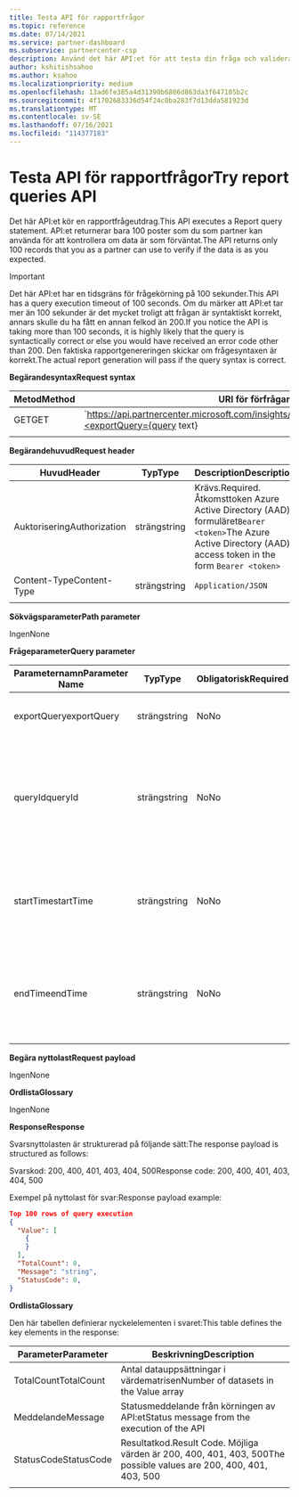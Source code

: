 ```yaml
---
title: Testa API för rapportfrågor
ms.topic: reference
ms.date: 07/14/2021
ms.service: partner-dashboard
ms.subservice: partnercenter-csp
description: Använd det här API:et för att testa din fråga och validera resultaten i Partner Center Insights.
author: kshitishsahoo
ms.author: ksahoo
ms.localizationpriority: medium
ms.openlocfilehash: 13ad6fe385a4d31390b6806d863da3f647105b2c
ms.sourcegitcommit: 4f1702683336d54f24c0ba283f7d13dda581923d
ms.translationtype: MT
ms.contentlocale: sv-SE
ms.lasthandoff: 07/16/2021
ms.locfileid: "114377183"
---
```

# <a name="try-report-queries-api"></a><span data-ttu-id="77c8e-103">Testa API för rapportfrågor</span><span class="sxs-lookup"><span data-stu-id="77c8e-103">Try report queries API</span></span>

<span data-ttu-id="77c8e-104">Det här API:et kör en rapportfrågeutdrag.</span><span class="sxs-lookup"><span data-stu-id="77c8e-104">This API executes a Report query statement.</span></span> <span data-ttu-id="77c8e-105">API:et returnerar bara 100 poster som du som partner kan använda för att kontrollera om data är som förväntat.</span><span class="sxs-lookup"><span data-stu-id="77c8e-105">The API returns only 100 records that you as a partner can use to verify if the data is as you expected.</span></span>

> [!IMPORTANT]
> <span data-ttu-id="77c8e-106">Det här API:et har en tidsgräns för frågekörning på 100 sekunder.</span><span class="sxs-lookup"><span data-stu-id="77c8e-106">This API has a query execution timeout of 100 seconds.</span></span> <span data-ttu-id="77c8e-107">Om du märker att API:et tar mer än 100 sekunder är det mycket troligt att frågan är syntaktiskt korrekt, annars skulle du ha fått en annan felkod än 200.</span><span class="sxs-lookup"><span data-stu-id="77c8e-107">If you notice the API is taking more than 100 seconds, it is highly likely that the query is syntactically correct or else you would have received an error code other than 200.</span></span> <span data-ttu-id="77c8e-108">Den faktiska rapportgenereringen skickar om frågesyntaxen är korrekt.</span><span class="sxs-lookup"><span data-stu-id="77c8e-108">The actual report generation will pass if the query syntax is correct.</span></span>

<span data-ttu-id="77c8e-109">**Begärandesyntax**</span><span class="sxs-lookup"><span data-stu-id="77c8e-109">**Request syntax**</span></span>

|    <span data-ttu-id="77c8e-110">Metod</span><span class="sxs-lookup"><span data-stu-id="77c8e-110">Method</span></span>    |    <span data-ttu-id="77c8e-111">URI för förfrågan</span><span class="sxs-lookup"><span data-stu-id="77c8e-111">Request URI</span></span>    |
|    ----    |    ----    |
|    <span data-ttu-id="77c8e-112">GET</span><span class="sxs-lookup"><span data-stu-id="77c8e-112">GET</span></span>    |    `https://api.partnercenter.microsoft.com/insights/v1/mpn/ScheduledQueries/testQueryResult?<exportQuery={query text}|queryId={queryId}>`    |
|        |        |

<span data-ttu-id="77c8e-113">**Begärandehuvud**</span><span class="sxs-lookup"><span data-stu-id="77c8e-113">**Request header**</span></span>

|    <span data-ttu-id="77c8e-114">Huvud</span><span class="sxs-lookup"><span data-stu-id="77c8e-114">Header</span></span>    |    <span data-ttu-id="77c8e-115">Typ</span><span class="sxs-lookup"><span data-stu-id="77c8e-115">Type</span></span>    |    <span data-ttu-id="77c8e-116">Description</span><span class="sxs-lookup"><span data-stu-id="77c8e-116">Description</span></span>    |
|    ----    |    ----    |    ----    |
|    <span data-ttu-id="77c8e-117">Auktorisering</span><span class="sxs-lookup"><span data-stu-id="77c8e-117">Authorization</span></span>    |    <span data-ttu-id="77c8e-118">sträng</span><span class="sxs-lookup"><span data-stu-id="77c8e-118">string</span></span>    |    <span data-ttu-id="77c8e-119">Krävs.</span><span class="sxs-lookup"><span data-stu-id="77c8e-119">Required.</span></span> <span data-ttu-id="77c8e-120">Åtkomsttoken Azure Active Directory (AAD) i formuläret`Bearer <token>`</span><span class="sxs-lookup"><span data-stu-id="77c8e-120">The Azure Active Directory (AAD) access token in the form `Bearer <token>`</span></span>    |
|    <span data-ttu-id="77c8e-121">Content-Type</span><span class="sxs-lookup"><span data-stu-id="77c8e-121">Content-Type</span></span>    |    <span data-ttu-id="77c8e-122">sträng</span><span class="sxs-lookup"><span data-stu-id="77c8e-122">string</span></span>    |    `Application/JSON`    |
|        |        |        |

<span data-ttu-id="77c8e-123">**Sökvägsparameter**</span><span class="sxs-lookup"><span data-stu-id="77c8e-123">**Path parameter**</span></span>

<span data-ttu-id="77c8e-124">Ingen</span><span class="sxs-lookup"><span data-stu-id="77c8e-124">None</span></span>

<span data-ttu-id="77c8e-125">**Frågeparameter**</span><span class="sxs-lookup"><span data-stu-id="77c8e-125">**Query parameter**</span></span>

|    <span data-ttu-id="77c8e-126">Parameternamn</span><span class="sxs-lookup"><span data-stu-id="77c8e-126">Parameter Name</span></span>    |    <span data-ttu-id="77c8e-127">Typ</span><span class="sxs-lookup"><span data-stu-id="77c8e-127">Type</span></span>    |    <span data-ttu-id="77c8e-128">Obligatorisk</span><span class="sxs-lookup"><span data-stu-id="77c8e-128">Required</span></span>    |    <span data-ttu-id="77c8e-129">Beskrivning</span><span class="sxs-lookup"><span data-stu-id="77c8e-129">Description</span></span>    |
|    ----    |    ----    |    ----    |    ----    |
|    <span data-ttu-id="77c8e-130">exportQuery</span><span class="sxs-lookup"><span data-stu-id="77c8e-130">exportQuery</span></span>     |    <span data-ttu-id="77c8e-131">sträng</span><span class="sxs-lookup"><span data-stu-id="77c8e-131">string</span></span>    |    <span data-ttu-id="77c8e-132">No</span><span class="sxs-lookup"><span data-stu-id="77c8e-132">No</span></span>    |    <span data-ttu-id="77c8e-133">Rapportfrågesträng som måste köras</span><span class="sxs-lookup"><span data-stu-id="77c8e-133">Report query string that needs to be executed</span></span>     |
|    <span data-ttu-id="77c8e-134">queryId</span><span class="sxs-lookup"><span data-stu-id="77c8e-134">queryId</span></span>     |    <span data-ttu-id="77c8e-135">sträng</span><span class="sxs-lookup"><span data-stu-id="77c8e-135">string</span></span>    |    <span data-ttu-id="77c8e-136">No</span><span class="sxs-lookup"><span data-stu-id="77c8e-136">No</span></span>    |    <span data-ttu-id="77c8e-137">Ett giltigt befintligt fråge-ID.</span><span class="sxs-lookup"><span data-stu-id="77c8e-137">A valid existing query ID.</span></span> <span data-ttu-id="77c8e-138">Ömsesidigt uteslutande med frågesträng som anges i exportQuery-parametern</span><span class="sxs-lookup"><span data-stu-id="77c8e-138">Mutually exclusive with query string specified in exportQuery parameter</span></span>    |
|    <span data-ttu-id="77c8e-139">startTime</span><span class="sxs-lookup"><span data-stu-id="77c8e-139">startTime</span></span>     |    <span data-ttu-id="77c8e-140">sträng</span><span class="sxs-lookup"><span data-stu-id="77c8e-140">string</span></span>    |    <span data-ttu-id="77c8e-141">No</span><span class="sxs-lookup"><span data-stu-id="77c8e-141">No</span></span>    |    <span data-ttu-id="77c8e-142">Starttid från vilken vi vill ha data.</span><span class="sxs-lookup"><span data-stu-id="77c8e-142">Start time from which we want the data.</span></span> <span data-ttu-id="77c8e-143">Det åsidosätter det tidsspann som anges i frågan</span><span class="sxs-lookup"><span data-stu-id="77c8e-143">It overrides timespan specified in the query</span></span>    |
|    <span data-ttu-id="77c8e-144">endTime</span><span class="sxs-lookup"><span data-stu-id="77c8e-144">endTime</span></span>     |    <span data-ttu-id="77c8e-145">sträng</span><span class="sxs-lookup"><span data-stu-id="77c8e-145">string</span></span>    |    <span data-ttu-id="77c8e-146">No</span><span class="sxs-lookup"><span data-stu-id="77c8e-146">No</span></span>    |    <span data-ttu-id="77c8e-147">Sluttid tills vi vill ha data.</span><span class="sxs-lookup"><span data-stu-id="77c8e-147">End time till which we want the data.</span></span> <span data-ttu-id="77c8e-148">Det åsidosätter det tidsspann som anges i frågan</span><span class="sxs-lookup"><span data-stu-id="77c8e-148">It overrides timespan specified in the query</span></span>    |
|        |        |        |        |

<span data-ttu-id="77c8e-149">**Begära nyttolast**</span><span class="sxs-lookup"><span data-stu-id="77c8e-149">**Request payload**</span></span>

<span data-ttu-id="77c8e-150">Ingen</span><span class="sxs-lookup"><span data-stu-id="77c8e-150">None</span></span>

<span data-ttu-id="77c8e-151">**Ordlista**</span><span class="sxs-lookup"><span data-stu-id="77c8e-151">**Glossary**</span></span>

<span data-ttu-id="77c8e-152">Ingen</span><span class="sxs-lookup"><span data-stu-id="77c8e-152">None</span></span>

<span data-ttu-id="77c8e-153">**Response**</span><span class="sxs-lookup"><span data-stu-id="77c8e-153">**Response**</span></span>

<span data-ttu-id="77c8e-154">Svarsnyttolasten är strukturerad på följande sätt:</span><span class="sxs-lookup"><span data-stu-id="77c8e-154">The response payload is structured as follows:</span></span>

<span data-ttu-id="77c8e-155">Svarskod: 200, 400, 401, 403, 404, 500</span><span class="sxs-lookup"><span data-stu-id="77c8e-155">Response code: 200, 400, 401, 403, 404, 500</span></span>

<span data-ttu-id="77c8e-156">Exempel på nyttolast för svar:</span><span class="sxs-lookup"><span data-stu-id="77c8e-156">Response payload example:</span></span>

```json
Top 100 rows of query execution 
{ 
  "Value": [ 
    { 
    } 
  ], 
  "TotalCount": 0, 
  "Message": "string", 
  "StatusCode": 0, 
} 
```

<span data-ttu-id="77c8e-157">**Ordlista**</span><span class="sxs-lookup"><span data-stu-id="77c8e-157">**Glossary**</span></span>

<span data-ttu-id="77c8e-158">Den här tabellen definierar nyckelelementen i svaret:</span><span class="sxs-lookup"><span data-stu-id="77c8e-158">This table defines the key elements in the response:</span></span>

|    <span data-ttu-id="77c8e-159">Parameter</span><span class="sxs-lookup"><span data-stu-id="77c8e-159">Parameter</span></span>    |    <span data-ttu-id="77c8e-160">Beskrivning</span><span class="sxs-lookup"><span data-stu-id="77c8e-160">Description</span></span>    |
|    ----    |    ----    |
|    <span data-ttu-id="77c8e-161">TotalCount</span><span class="sxs-lookup"><span data-stu-id="77c8e-161">TotalCount</span></span>     |    <span data-ttu-id="77c8e-162">Antal datauppsättningar i värdematrisen</span><span class="sxs-lookup"><span data-stu-id="77c8e-162">Number of datasets in the Value array</span></span>     |
|    <span data-ttu-id="77c8e-163">Meddelande</span><span class="sxs-lookup"><span data-stu-id="77c8e-163">Message</span></span>     |    <span data-ttu-id="77c8e-164">Statusmeddelande från körningen av API:et</span><span class="sxs-lookup"><span data-stu-id="77c8e-164">Status message from the execution of the API</span></span>     |
|    <span data-ttu-id="77c8e-165">StatusCode</span><span class="sxs-lookup"><span data-stu-id="77c8e-165">StatusCode</span></span>     |    <span data-ttu-id="77c8e-166">Resultatkod.</span><span class="sxs-lookup"><span data-stu-id="77c8e-166">Result Code.</span></span> <span data-ttu-id="77c8e-167">Möjliga värden är 200, 400, 401, 403, 500</span><span class="sxs-lookup"><span data-stu-id="77c8e-167">The possible values are 200, 400, 401, 403, 500</span></span>     |
|        |        |
